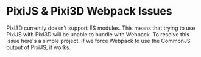 # PixiJS & Pixi3D Webpack Issues

Pixi3D currently doesn't support ES modules. This means that trying to use PixiJS with Pixi3D will be unable to bundle with Webpack.
To resolve this issue here's a simple project. If we force Webpack to use the CommonJS output of PixiJS, it works.
